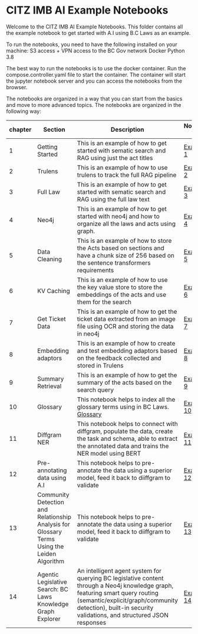CITZ IMB AI Example Notebooks
=============================   

Welcome to the CITZ IMB AI Example Notebooks. This folder contains all the example notebook to get started with A.I using B.C Laws as an example.

To run the notebooks, you need to have the following installed on your machine:
S3 access + VPN access to the BC Gov network
Docker
Python 3.8

The best way to run the notebooks is to use the docker container. Run the compose.controller.yaml file to start the container. The container will start the jupyter notebook server and you can access the notebooks from the browser.

 The notebooks are organized in a way that you can start from the basics and move to more advanced topics. The notebooks are organized in the following way:


| chapter | Section | Description | Notebook Link |
| --- | --- | --- | --- |
| 1 | Getting Started | This is an example of how to get started with sematic search and RAG using just the act titles | [Example 1](https://github.com/bcgov/citz-imb-ai/tree/main/examples/init.ipynb)
| 2 | Trulens | This is an example of how to use trulens to track the full RAG pipeline | [Example 2]((https://github.com/bcgov/citz-imb-ai/tree/main/examples/trulens.ipynb))
| 3 | Full Law | This is an example of how to get started with sematic search and RAG using the full law text | [Example 3](https://github.com/bcgov/citz-imb-ai/tree/main/examples/fullLaw.ipynb)
| 4 | Neo4j | This is an example of how to get started with neo4j and how to organize all the laws and acts using graph. | [Example 4](https://github.com/bcgov/citz-imb-ai/tree/main/examples/neo4j.ipynb)
| 5 | Data Cleaning | This is an example of how to store the Acts based on sections and have a chunk size of 256 based on the sentence transformers requirements | [Example 5](https://github.com/bcgov/citz-imb-ai/tree/main/examples/datacleanup_neo4j.ipynb)
| 6 | KV Caching | This is an example of how to use the key value store to store the embeddings of the acts and use them for the search | [Example 6](https://github.com/bcgov/citz-imb-ai/tree/main/examples/kv_caching.ipynb)
| 7 | Get Ticket Data | This is an example of how to get the ticket data extracted from an image file using OCR and storing the data in neo4j | [Example 7](https://github.com/bcgov/citz-imb-ai/tree/main/examples/get_ticket_dispute.ipynb)
| 8 | Embedding adaptors | This is an example of how to create and test embedding adaptors based on the feedback collected and stored in Trulens | [Example 8](https://github.com/bcgov/citz-imb-ai/tree/main/examples/embedding_adaptors.ipynb)
| 9 | Summary Retrieval | This is an example of how to get the summary of the acts based on the search query | [Example 9](https://github.com/bcgov/citz-imb-ai/tree/main/examples/offenceact_summary_retrieval.ipynb)
| 10| Glossary | This notebook helps to index all the glossary terms using in BC Laws. [Glossary](https://www.bclaws.gov.bc.ca/glossary.html) | [Example 10](https://github.com/bcgov/citz-imb-ai/tree/main/examples/glossary.ipynb)
| 11 | Diffgram NER | This notebook helps to connect with diffgram, populate the data, create the task and schema, able to extract the annotated data and trains the NER model using BERT | [Example 11](https://github.com/bcgov/citz-imb-ai/tree/main/examples/diffgram_postprocessing_NER_training.ipynb)
| 12 | Pre-annotating data using A.I | This notebook helps to pre-annotate the data using a superior model, feed it back to diiffgram to validate | [Example 12](https://github.com/bcgov/citz-imb-ai/tree/main/examples/AI_preannotation_full.ipynb)
| 13 | Community Detection and Relationship Analysis for Glossary Terms Using the Leiden Algorithm | This notebook helps to pre-annotate the data using a superior model, feed it back to diiffgram to validate | [Example 13](https://github.com/bcgov/citz-imb-ai/tree/main/examples/LeidenComunity_glossary.ipynb)
| 14 | Agentic Legislative Search: BC Laws Knowledge Graph Explorer | An intelligent agent system for querying BC legislative content through a Neo4j knowledge graph, featuring smart query routing (semantic/explicit/graph/community detection), built-in security validations, and structured JSON responses | [Example 14](https://github.com/bcgov/citz-imb-ai/tree/main/examples/AI_agentic_workflow.ipynb)

